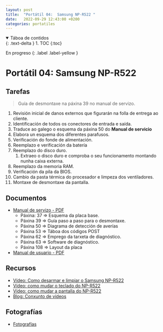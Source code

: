 ```yaml
---
layout: post
title:  "Portátil 04:  Samsung NP-R522 "
date:   2022-09-29 12:43:00 +0200
categories: portatiles
---
```


<details open markdown="block">
  <summary>
    Táboa de contidos
  </summary>
  {: .text-delta }
1. TOC
{:toc}
</details>

En progreso
{: .label .label-yellow }

# Portátil 04:  Samsung NP-R522

## Tarefas
> Guía de desmontaxe na páxina 39 no manual de servizo. 

1. Revisión inicial de danos externos que figurarán na folla de entrega ao cliente. 
2. Identificación de todos os conectores de entrada e saída.
3. Traduce ao galego o esquema da páxina 50 do **Manual de servicio**
4. Elabora un esquema dos diferentes parafusos. 
5. Verificación do fonde de alimentación. 
6. Reemplazo e verificación da batería
7. Reemplazo do disco duro. 
   1. Extraeo o disco duro e comproba o seu funcionamento montando nunha caixa externa.
8. Reemplazo da memoria RAM. 
9. Verificación da pila da BIOS. 
10. Cambio da pasta térmica do procesador e limpeza dos ventiladores. 
11. Montaxe de desmontaxe da pantalla.


## Documentos
* [Manual de servizo - PDF ]({{site.baseurl}}/taller/portatil/04/manual_servicio_samsung_r522_bonn.pdf)
  * Páxina: 37 => Esquema da placa base.
  * Páxina 39 => Guía paso a paso para o desmontaxe.
  * Páxina 50 => Diagrama de detección de averías  
  * Páxina 53 => Táboa dos códigos POST 
  * Páxina 62 => Emprego da tarxeta de diagnóstico.
  * Páxina 63 => Software de diagnóstico. 
  * Páxina 108 => Layout da placa
* [Manual de usuario - PDF ]({{site.baseurl}}/taller/portatil/04/ManualUsuarioSamsung-NP-R522.pdf)
 
## Recursos
 - [Vídeo: Como desarmar e limpiar o Samsung NP-R522](https://www.youtube.com/watch?v=hh9Puu94nMg&ab_channel=How-FixIT)
 - [Vídeo:  como mudar o teclado do NP-R522 ](https://www.youtube.com/watch?v=_TMen-HQybU&ab_channel=How-FixIT)
 - [Vídeo:  como mudar a pantalla do NP-R522 ](https://www.youtube.com/watch?v=T_UkiKi7Jew&ab_channel=How-FixIT)
 - [Blog: Conxunto de vídeos](https://www.how-fixit.com/laptop-repair-guides/samsung-laptop/samsung-r518-r520-r522/)


## Fotografías

 * [Fotografías]({{site.baseurl}}/taller/portatil/04/fotos/fotos.pdf)